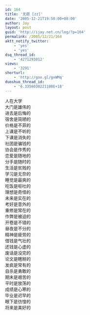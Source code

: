 ```yaml
---
id: 164
title: '无题 [zz]'
date: '2005-12-21T19:50:00+08:00'
author: Jay
layout: post
guid: 'http://ijay.net.cn/log/?p=164'
permalink: /2005/12/21/164
aktt_notify_twitter:
    - 'yes'
    - 'yes'
dsq_thread_id:
    - '4271293012'
views:
    - '3291'
shorturl:
    - 'http://goo.gl/gxWMq'
duoshuo_thread_id:
    - '6.3356038221188E+18'
---
```


<div>人在大学 <br />大门是雄伟的 <br />进去是后悔的 <br />宿舍是简陋的 <br />价格是不菲的 <br />上课是不听的 <br />下课是消失的 <br />社团是骗钱的 <br />协会是作秀的 <br />恋爱是随地的 <br />分手是随时的 <br />生活是贫贱的 <br />学习是无奈的 <br />睡觉是最爽的 <br />吃饭是呕吐的 <br />理想是奇怪的 <br />未来是实在的 <br />考好是意外的 <br />重修是常在的 <br />作弊是被迫的 <br />开卷是不错的 <br />昼夜是不分的 <br />精神是疲劳的 <br />借钱是气壮的 <br />还钱是心虚的 <br />废话是没完的 <br />论文是瞎掰的 <br />发疯是常有的 <br />自杀是勇敢的 <br />期末是艰苦的 <br />平时是放荡的 <br />成绩是心寒的 <br />毕业是迟早的 <br />眼下是彷惶的 <br />将来是美好的 </div>